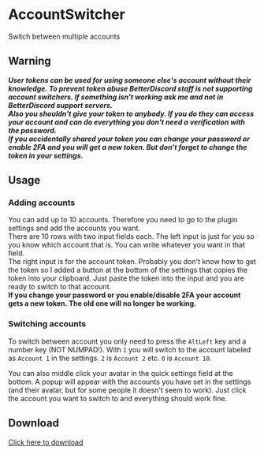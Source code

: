# AccountSwitcher
Switch between multiple accounts

## Warning
_**User tokens can be used for using someone else's account without their knowledge.
To prevent token abuse BetterDiscord staff is not supporting account switchers. If something isn't working ask me and not in BetterDiscord support servers.<br>
Also you shouldn't give your token to anybody. If you do they can access your account and can do everything you don't need a verification with the password.<br>
If you accidentally shared your token you can change your password or enable 2FA and you will get a new token. But don't forget to change the token in your settings.**_

## Usage
### Adding accounts
You can add up to 10 accounts. Therefore you need to go to the plugin settings and add the accounts you want.<br>
There are 10 rows with two input fields each. The left input is just for you so you know which account that is.
You can write whatever you want in that field.<br>
The right input is for the account token. Probably you don't know how to get the token so I added a button at the bottom of the settings that copies the token into your clipboard.
Just paste the token into the input and you are ready to switch to that account.<br>
**If you change your password or you enable/disable 2FA your account gets a new token. The old one will no longer be working.**

### Switching accounts
To switch between account you only need to press the `AltLeft` key and a number key (NOT NUMPAD!). With `1` you will switch to the account labeled as `Account 1` in the settings. `2` is `Account 2` etc. `0` is `Account 10`.

You can also middle click your avatar in the quick settings field at the bottom. A popup will appear with the accounts you have set in the settings (and their avatar, but for some people it doesn't seem to work). Just click the account you want to switch to and everything should work fine.

## Download
[Click here to download](https://betterdiscord.net/ghdl/?url=https://github.com/l0c4lh057/AccountSwitcher/blob/master/AccountSwitcher.plugin.js)
